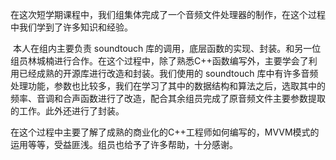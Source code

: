 ​	在这次短学期课程中，我们组集体完成了一个音频文件处理器的制作，在这个过程中我们学到了许多知识和经验。

​	本人在组内主要负责 soundtouch 库的调用，底层函数的实现、封装。和另一位组员林城楠进行合作。在这个过程中，除了熟悉C++函数编写外，主要学会了利用已经成熟的开源库进行改造和封装。我们使用的 soundtouch 库中有许多音频处理功能，参数也比较多，我们在学习了其中的数据结构和算法之后，选取其中的频率、音调和合声函数进行了改造，配合其余组员完成了原音频文件主要参数提取的工作。此外还进行了封装。

​	在这个过程中主要了解了成熟的商业化的C++工程师如何编写的，MVVM模式的运用等等，受益匪浅。组员也给予了许多帮助，十分感谢。